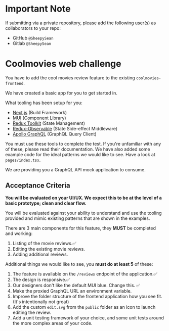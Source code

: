 # Important Note

If submitting via a private repository, please add the following user(s) as collaborators to your repo:

- GitHub `@SheepySean`
- Gitlab `@SheepySean`

# Coolmovies web challenge

You have to add the cool movies review feature to the existing `coolmovies-frontend`.

We have created a basic app for you to get started in.

What tooling has been setup for you:

- [Next.js](https://nextjs.org/) (Build Framework)
- [MUI](https://mui.com/) (Component Library)
- [Redux Toolkit](https://redux-toolkit.js.org/) (State Management)
- [Redux-Observable](https://redux-observable.js.org/) (State Side-effect Middleware)
- [Apollo GraphQL](https://www.apollographql.com/) (GraphQL Query Client)

You must use these tools to complete the test. If you're unfamiliar with any of these, please read their documentation. We have also added some example code for the ideal patterns we would like to see. Have a look at `pages/index.tsx`.

We are providing you a GraphQL API mock application to consume.

## Acceptance Criteria

**You will be evaluated on your UI/UX. We expect this to be at the level of a basic prototype; clean and clear flow.**

You will be evaluated against your ability to understand and use the tooling provided and mimic existing patterns that are shown in the examples.

There are 3 main components for this feature, they **MUST** be completed and working:

1. Listing of the movie reviews.✅
2. Editing the existing movie reviews.
3. Adding additional reviews.

Additional things we would like to see, you **must do at least 5** of these:

1. The feature is available on the `/reviews` endpoint of the application.✅
2. The design is responsive.✅
3. Our designers don't like the default MUI blue. Change this. ✅
4. Make the proxied GraphQL URL an environment variable.
5. Improve the folder structure of the frontend application how you see fit. (It's intentionally not great)
6. Add the custom `edit.svg` from the `public` folder as an icon to launch editing the review.
7. Add a unit testing framework of your choice, and some unit tests around the more complex areas of your code.
